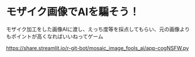 # モザイク画像でAIを騙そう！
モザイク加工をした画像AIに渡し、えっち度等を採点してもらい、元の画像よりもポイントが高くなればいいねってゲーム

https://share.streamlit.io/r-git-bot/mosaic_image_fools_ai/app-cogNSFW.py
